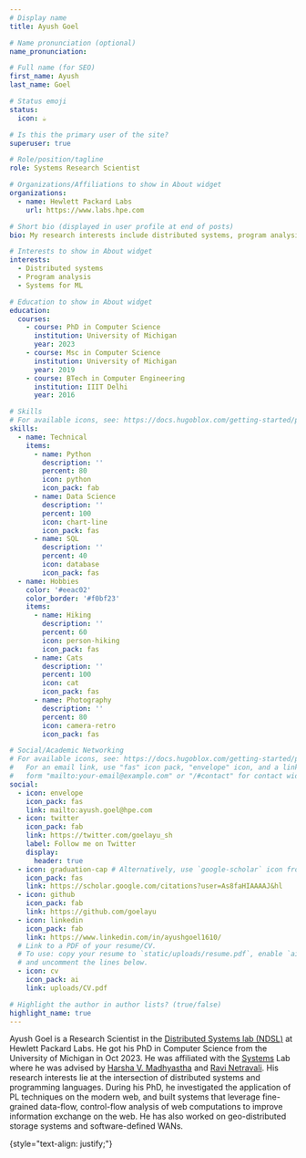 ```yaml
---
# Display name
title: Ayush Goel

# Name pronunciation (optional)
name_pronunciation:

# Full name (for SEO)
first_name: Ayush
last_name: Goel

# Status emoji
status:
  icon: ☕️

# Is this the primary user of the site?
superuser: true

# Role/position/tagline
role: Systems Research Scientist

# Organizations/Affiliations to show in About widget
organizations:
  - name: Hewlett Packard Labs
    url: https://www.labs.hpe.com

# Short bio (displayed in user profile at end of posts)
bio: My research interests include distributed systems, program analysis and (more recently) systems for ML.

# Interests to show in About widget
interests:
  - Distributed systems
  - Program analysis
  - Systems for ML

# Education to show in About widget
education:
  courses:
    - course: PhD in Computer Science
      institution: University of Michigan
      year: 2023
    - course: Msc in Computer Science
      institution: University of Michigan
      year: 2019
    - course: BTech in Computer Engineering
      institution: IIIT Delhi
      year: 2016

# Skills
# For available icons, see: https://docs.hugoblox.com/getting-started/page-builder/#icons
skills:
  - name: Technical
    items:
      - name: Python
        description: ''
        percent: 80
        icon: python
        icon_pack: fab
      - name: Data Science
        description: ''
        percent: 100
        icon: chart-line
        icon_pack: fas
      - name: SQL
        description: ''
        percent: 40
        icon: database
        icon_pack: fas
  - name: Hobbies
    color: '#eeac02'
    color_border: '#f0bf23'
    items:
      - name: Hiking
        description: ''
        percent: 60
        icon: person-hiking
        icon_pack: fas
      - name: Cats
        description: ''
        percent: 100
        icon: cat
        icon_pack: fas
      - name: Photography
        description: ''
        percent: 80
        icon: camera-retro
        icon_pack: fas

# Social/Academic Networking
# For available icons, see: https://docs.hugoblox.com/getting-started/page-builder/#icons
#   For an email link, use "fas" icon pack, "envelope" icon, and a link in the
#   form "mailto:your-email@example.com" or "/#contact" for contact widget.
social:
  - icon: envelope
    icon_pack: fas
    link: mailto:ayush.goel@hpe.com
  - icon: twitter
    icon_pack: fab
    link: https://twitter.com/goelayu_sh
    label: Follow me on Twitter
    display:
      header: true
  - icon: graduation-cap # Alternatively, use `google-scholar` icon from `ai` icon pack
    icon_pack: fas
    link: https://scholar.google.com/citations?user=As8faHIAAAAJ&hl
  - icon: github
    icon_pack: fab
    link: https://github.com/goelayu
  - icon: linkedin
    icon_pack: fab
    link: https://www.linkedin.com/in/ayushgoel1610/
  # Link to a PDF of your resume/CV.
  # To use: copy your resume to `static/uploads/resume.pdf`, enable `ai` icons in `params.yaml`,
  # and uncomment the lines below.
  - icon: cv
    icon_pack: ai
    link: uploads/CV.pdf

# Highlight the author in author lists? (true/false)
highlight_name: true
---
```


Ayush Goel is a Research Scientist in the [Distributed Systems lab (NDSL)](https://scholar.google.com/citations?user=g6ZuC7QAAAAJ) at Hewlett Packard Labs. He got his PhD in Computer Science from the University of Michigan in Oct 2023. He was affiliated with the [Systems](https://systems.engin.umich.edu/) Lab where he was advised by [Harsha V. Madhyastha](https://web.eecs.umich.edu/~harshavm/)
and [Ravi Netravali](https://web.cs.ucla.edu/~ravi/). His research interests lie at the intersection of distributed systems and programming languages.
During his PhD, he investigated the application of PL techniques on the modern web, and built systems that leverage fine-grained data-flow, control-flow analysis of web computations to improve
information exchange on the web. He has also worked on geo-distributed storage systems and software-defined WANs.

{style="text-align: justify;"}
